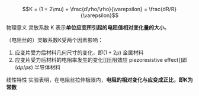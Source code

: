 
$$K = (1 + 2\mu) + \frac{d\rho/\rho}{\varepsilon} = \frac{dR/R}{\varepsilon}$$

物理意义
	灵敏系数 K 表示**单位应变所引起的电阻值相对变化量的大小**。


（电阻丝的）灵敏系数K受两个因素影响：
1. 应变片受力后材料几何尺寸的变化，即$(1+2\mu)$
	金属材料
2. 应变片受力后材料的电阻率发生的变化[[压阻效应 piezoresistive effect]]即$(d\rho/\rho\varepsilon)$
	半导体材料


线性特性
实验表明，在电阻丝拉伸极限内，**电阻的相对变化与应变成正比，即K为常数**
